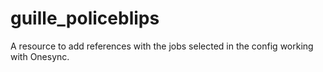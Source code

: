 # guille_policeblips
A resource to add references with the jobs selected in the config working with Onesync.
